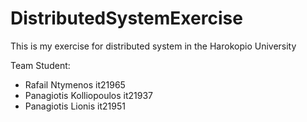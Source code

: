 # DistributedSystemExercise
This is my exercise for distributed system in the Harokopio University

Team Student:
  * Rafail Ntymenos it21965
  * Panagiotis Kolliopoulos it21937
  * Panagiotis Lionis it21951
